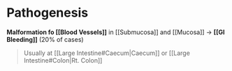# Pathogenesis
**Malformation fo [[Blood Vessels]]** in [[Submucosa]] and [[Mucosa]] -> **[[GI Bleeding]]** (20% of cases)
> Usually at [[Large Intestine#Caecum|Caecum]] or [[Large Intestine#Colon|Rt. Colon]]
> 